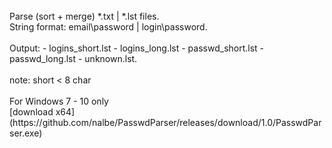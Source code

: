 <br>
Parse (sort + merge) *.txt | *.lst files. <br>
String format: email\<delim\>password | login\<delim\>password. <br>
<br>
Output:
- logins_short.lst
- logins_long.lst
- passwd_short.lst
- passwd_long.lst
- unknown.lst. <br>
<br>
note: short < 8 char <br>
<br>
For Windows 7 - 10 only <br>
[download x64](https://github.com/nalbe/PasswdParser/releases/download/1.0/PasswdParser.exe) <br>

